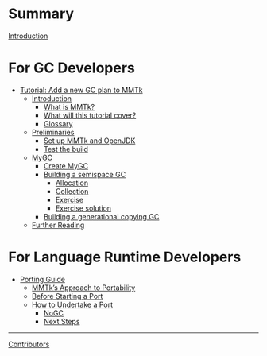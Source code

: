 # Summary

[Introduction](README.md)

# For GC Developers

- [Tutorial: Add a new GC plan to MMTk](tutorial/prefix.md)
    - [Introduction]()
        - [What is MMTk?](tutorial/intro/what_is_mmtk.md)
        - [What will this tutorial cover?](tutorial/intro/what_will_this_tutorial_cover.md)
        - [Glossary](tutorial/intro/glossary.md)
    - [Preliminaries]()
        - [Set up MMTk and OpenJDK](tutorial/preliminaries/set_up.md)
        - [Test the build](tutorial/preliminaries/test.md)
    - [MyGC]()
        - [Create MyGC](tutorial/mygc/create.md)
        - [Building a semispace GC](tutorial/mygc/ss/prefix.md)
            - [Allocation](tutorial/mygc/ss/alloc.md)
            - [Collection](tutorial/mygc/ss/collection.md)
            - [Exercise](tutorial/mygc/ss/exercise.md)
            - [Exercise solution](tutorial/mygc/ss/exercise_solution.md)
        - [Building a generational copying GC](tutorial/mygc/gencopy.md)
    - [Further Reading](tutorial/further_reading.md)


# For Language Runtime Developers

- [Porting Guide](portingguide/prefix.md)
    - [MMTk’s Approach to Portability](portingguide/portability.md)
    - [Before Starting a Port](portingguide/before_start.md)
    - [How to Undertake a Port](portingguide/howto/prefix.md)
        - [NoGC](portingguide/howto/nogc.md)
        - [Next Steps](portingguide/howto/next_steps.md)

-----------

[Contributors](misc/contributors.md)
